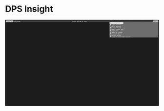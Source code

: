 # DPS Insight
![alt text](https://github.com/Lance-Inman/insight/blob/master/resources/insight_animation.gif "DPS Insight Animation")
